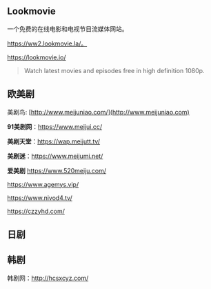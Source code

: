 ## Lookmovie

一个免费的在线电影和电视节目流媒体网站。

https://ww2.lookmovie.la/。

https://lookmovie.io/

> Watch latest movies and episodes free in high definition 1080p.

## 欧美剧

美剧鸟: [http://www.meijuniao.com/](http://www.meijuniao.com)

**91美剧网**：https://www.meijui.cc/

**美剧天堂**：https://wap.meijutt.tv/

**美剧迷**：https://www.meijumi.net/

**爱美剧**
https://www.520meiju.com/

https://www.agemys.vip/

https://www.nivod4.tv/

https://czzyhd.com/

## 日剧





## 韩剧

韩剧网：http://hcsxcyz.com/
